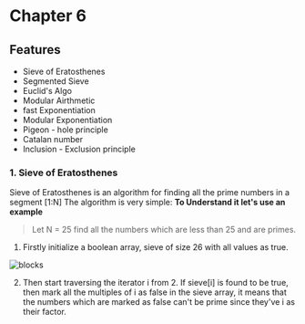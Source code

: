 # Chapter 6

## Features

- Sieve of Eratosthenes
- Segmented Sieve
- Euclid's Algo
- Modular Airthmetic
- fast Exponentiation
- Modular Exponentiation
- Pigeon - hole principle
- Catalan number
- Inclusion - Exclusion principle

### 1. Sieve of Eratosthenes

Sieve of Eratosthenes is an algorithm for finding all the prime numbers in a segment [1:N]
The algorithm is very simple:
**To Understand it let's use an example**

> Let N = 25
> find all the numbers which are less than 25 and are primes.

1. Firstly initialize a boolean array, sieve of size 26 with all values as true.

![blocks](https://user-images.githubusercontent.com/95477259/229144100-cb4a7ea5-7094-46df-b64b-0c89b922376a.png)


2. Then start traversing the iterator i from 2. If sieve[i] is found to be true, then mark all the multiples of i as false in the sieve array, it means that the numbers which are marked as false can't be prime since they've i as their factor.
